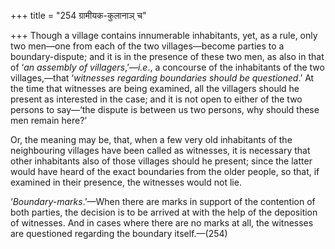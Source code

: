 +++
title = "254 ग्रामीयक-कुलानाञ् च"

+++
Though a village contains innumerable inhabitants, yet, as a rule, only
two men—one from each of the two villages—become parties to a
boundary-dispute; and it is in the presence of these two men, as also in
that of ‘*an* *assembly of villagers*,’—*i.e*., a concourse of the
inhabitants of the two villages,—that ‘*witnesses regarding boundaries
should be questioned*.’ At the time that witnesses are being examined,
all the villagers should he present as interested in the case; and it is
not open to either of the two persons to say—‘the dispute is between us
two persons, why should these men remain here?’

Or, the meaning may be, that, when a few very old inhabitants of the
neighbouring villages have been called as witnesses, it is necessary
that other inhabitants also of those villages should he present; since
the latter would have heard of the exact boundaries from the older
people, so that, if examined in their presence, the witnesses would not
lie.

‘*Boundary-marks*.’—When there are marks in support of the contention of
both parties, the decision is to be arrived at with the help of the
deposition of witnesses. And in cases where there are no marks at all,
the witnesses are questioned regarding the boundary itself.—(254)


